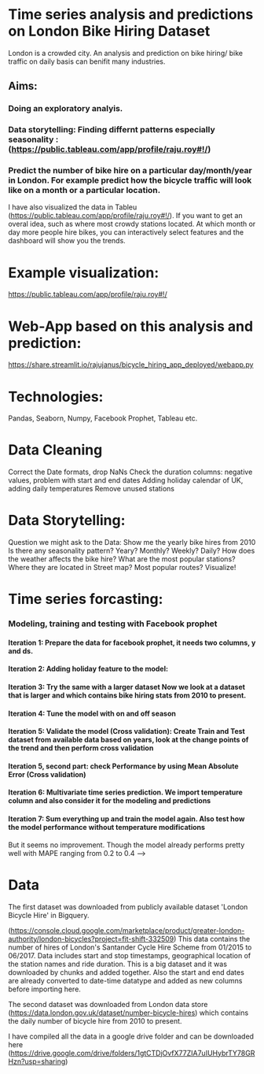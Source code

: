 # Time series analysis and predictions on London Bike Hiring Dataset
London is a crowded city. An analysis and prediction on bike hiring/ bike traffic on daily basis can benifit many industries. 

## Aims: 
   ### Doing an exploratory analyis.
   ### Data storytelling: Finding differnt patterns especially seasonality : (https://public.tableau.com/app/profile/raju.roy#!/)
   ### Predict the number of bike hire on a particular day/month/year in London. For example predict how the bicycle traffic will look like on a month or a particular location.


I have also visualized the data in Tableu (https://public.tableau.com/app/profile/raju.roy#!/). 
If you want to get an overal idea, such as where most crowdy stations located. At which month or day more people hire bikes, you can interactively select features and the dashboard will show you the trends. 

# Example visualization:

https://public.tableau.com/app/profile/raju.roy#!/

# Web-App based on this analysis and prediction:

https://share.streamlit.io/rajujanus/bicycle_hiring_app_deployed/webapp.py

# Technologies: 

Pandas, Seaborn, Numpy, Facebook Prophet, Tableau etc.

# Data Cleaning
Correct the Date formats, drop NaNs
Check the duration columns: negative values, problem with start and end dates 
Adding holiday calendar of UK, adding daily temperatures
Remove unused stations

# Data Storytelling:

 Question we might ask to the Data:
Show me the yearly bike hires from 2010
Is there any seasonality pattern? Yeary? Monthly? Weekly? Daily?
How does the weather affects the bike hire?
What are the most popular stations? Where they are located in Street map?
Most popular routes? Visualize!

# Time series forcasting:

### Modeling, training and testing with Facebook prophet
#### Iteration 1: Prepare the data for facebook prophet, it needs two columns, y and ds.
#### Iteration 2: Adding holiday feature to the model:
#### Iteration 3: Try the same with a larger dataset Now we look at a dataset that is larger and which contains bike hiring stats from 2010 to present.
#### Iteration 4: Tune the model with on and off season
#### Iteration 5: Validate the model (Cross validation): Create Train and Test dataset from available data based on years, look at the change points of the trend and then perform cross validation
#### Iteration 5, second part: check Performance by using Mean Absolute Error (Cross validation)
#### Iteration 6: Multivariate time series prediction. We import temperature column and also consider it for the modeling and predictions
#### Iteration 7: Sum everything up and train the model again. Also test how the model performance without temperature modifications
But it seems no improvement. Though the model already performs pretty well with MAPE ranging from 0.2 to 0.4 -->


# Data

The first dataset was downloaded from publicly available dataset 'London Bicycle Hire' in Bigquery.

(https://console.cloud.google.com/marketplace/product/greater-london-authority/london-bicycles?project=fit-shift-332509)
This data contains the number of hires of London's Santander Cycle Hire Scheme from 01/2015 to 06/2017. Data includes start and stop timestamps, geographical location of the station names and ride duration.
This is a big dataset and it was downloaded by chunks and added together. Also the start and end dates are already converted to date-time datatype  and added as new columns before importing here.

The second dataset was downloaded from London data store (https://data.london.gov.uk/dataset/number-bicycle-hires) which contains the daily number of bicycle hire from 2010 to present.

I have compiled all the data in a google drive folder and can be downloaded here
(https://drive.google.com/drive/folders/1gtCTDjOvfX77ZIA7uIUHybrTY78GRHzn?usp=sharing)


